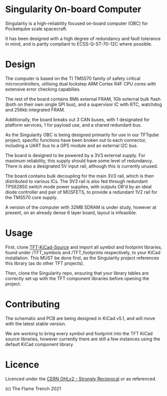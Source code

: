 # Singularity On-board Computer
Singularity is a high-reliability focused on-board computer (OBC) for Pocketqube scale spacecraft.

It has been designed with a high degree of redundancy and fault tolerance in mind, and is partly compliant to ECSS-Q-ST-70-12C where possible.


# Design
The computer is based on the TI TMS570 family of safety critical microcontrollers, utilising dual lockstep ARM Cortex R4F CPU cores with extensive error checking capabilies.  

The rest of the board contains 8Mb external FRAM, 1Gb external bulk flash (both on their own single SPI bus), and a supervisor IC with RTC, watchdog and 256kb integrated FRAM.

Additionally, the board breaks out 3 CAN buses, with 1 designated for platform services, 1 for payload use, and a shared redundant bus.

As the Singularity OBC is being designed primarily for use in our TFTqube project, specific functions have been broken out to each connector, including a UART bus to a GPS module and an external I2C bus.

The board is designed to be powered by a 3V3 external supply.  For maximum reliability, this supply should have some level of redundancy.  There is also a designated 5V input rail, although this is currently unused.

The board contains bulk decoupling for the main 3V3 rail, which is then distributed to various ICs.  The 3V3 rail is also fed through redundant TPS62850 switch mode power supplies, with outputs OR'd by an ideal diode controller and pair of MOSFETS, to provide a redundant 1V2 rail for the TMS570 core supply.

A version of the computer with 32MB SDRAM is under study, however at present, on an already dense 6 layer board, layout is infeasible.


# Usage
First, clone [TFT-KiCad-Source](https://github.com/the-flame-trench/TFT-KiCad-Source) and import all symbol and footprint libraries, found under /TFT_symbols and /TFT_footprints respectively, to your KiCad installation.  This MUST be done first, as the Singularity project references this library (as do other TFT projects).

Then, clone the Singularity repo, ensuring that your library tables are correctly set up with the TFT component libraries before opening the project.


# Contributing
The schematic and PCB are being designed in KiCad v5.1, and will move with the latest stable version.

We are working to bring every symbol and footprint into the TFT KiCad source libraries, however currently there are still a few instances using the default KiCad component library.


# Licence
Licenced under the [CERN OHLv2 - Strongly Reciprocal](LICENCE) or as referenced.

(c) The Flame Trench 2021
